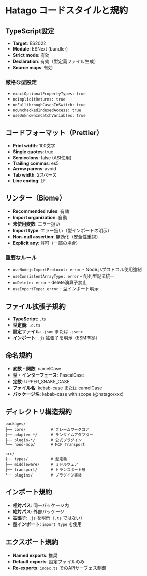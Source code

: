 # Hatago コードスタイルと規約

## TypeScript設定
- **Target**: ES2022
- **Module**: ESNext (bundler)
- **Strict mode**: 有効
- **Declaration**: 有効（型定義ファイル生成）
- **Source maps**: 有効

### 厳格な型設定
- `exactOptionalPropertyTypes: true`
- `noImplicitReturns: true`
- `noFallthroughCasesInSwitch: true`
- `noUncheckedIndexedAccess: true`
- `useUnknownInCatchVariables: true`

## コードフォーマット（Prettier）
- **Print width**: 100文字
- **Single quotes**: true
- **Semicolons**: false (ASI使用)
- **Trailing commas**: es5
- **Arrow parens**: avoid
- **Tab width**: 2スペース
- **Line ending**: LF

## リンター（Biome）
- **Recommended rules**: 有効
- **Import organization**: 自動
- **未使用変数**: エラー扱い
- **Import type**: エラー扱い（型インポートの明示）
- **Non-null assertion**: 無効化（安全性重視）
- **Explicit any**: 許可（一部の場合）

### 重要なルール
- `useNodejsImportProtocol: error` - Node.jsプロトコル使用強制
- `useConsistentArrayType: error` - 配列型記法統一
- `noDelete: error` - delete演算子禁止
- `useImportType: error` - 型インポート明示

## ファイル拡張子規約
- **TypeScript**: `.ts`
- **型定義**: `.d.ts`
- **設定ファイル**: `.json` または `.jsonc`
- **インポート**: `.js` 拡張子を明示（ESM準拠）

## 命名規約
- **変数・関数**: camelCase
- **型・インターフェース**: PascalCase
- **定数**: UPPER_SNAKE_CASE
- **ファイル名**: kebab-case または camelCase
- **パッケージ名**: kebab-case with scope (@hatago/xxx)

## ディレクトリ構造規約
```
packages/
├── core/           # フレームワークコア
├── adapter-*/      # ランタイムアダプター
├── plugin-*/       # 公式プラグイン
└── hono-mcp/       # MCP Transport

src/
├── types/          # 型定義
├── middleware/     # ミドルウェア
├── transport/      # トランスポート層
└── plugins/        # プラグイン実装
```

## インポート規約
- **相対パス**: 同一パッケージ内
- **絶対パス**: 外部パッケージ
- **拡張子**: `.js` を明示（`.ts` ではない）
- **型インポート**: `import type` を使用

## エクスポート規約
- **Named exports**: 推奨
- **Default exports**: 設定ファイルのみ
- **Re-exports**: `index.ts` でのAPIサーフェス制御